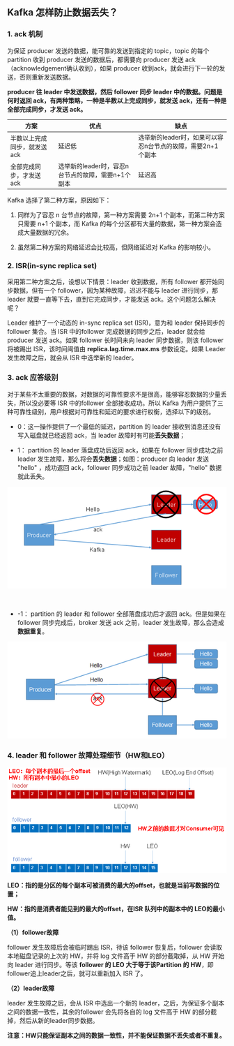 ## Kafka 怎样防止数据丢失？

### 1. ack 机制

为保证 producer 发送的数据，能可靠的发送到指定的 topic，topic 的每个 partition 收到 producer 发送的数据后，都需要向 producer 发送 ack（acknowledgement确认收到），如果 producer 收到ack，就会进行下一轮的发送，否则重新发送数据。

**producer  往 leader 中发送数据，然后 follower 同步 leader 中的数据。问题是何时返回 ack，有两种策略，一种是半数以上完成同步，就发送 ack，还有一种是全部完成同步，才发送 ack。**

| 方案                         | 优点                                               | 缺点                                                        |
| ---------------------------- | -------------------------------------------------- | ----------------------------------------------------------- |
| 半数以上完成同步，就发送 ack | 延迟低                                             | 选举新的leader时，如果可以容忍n台节点的故障，需要2n+1个副本 |
| 全部完成同步，才发送 ack     | 选举新的leader时，容忍n台节点的故障，需要n+1个副本 | 延迟高                                                      |

Kafka 选择了第二种方案，原因如下：

1. 同样为了容忍 n 台节点的故障，第一种方案需要 2n+1 个副本，而第二种方案只需要 n+1 个副本，而 Kafka 的每个分区都有大量的数据，第一种方案会造成大量数据的冗余。

2. 虽然第二种方案的网络延迟会比较高，但网络延迟对 Kafka 的影响较小。

### 2. ISR(in-sync replica set)

采用第二种方案之后，设想以下情景：leader 收到数据，所有 follower 都开始同步数据，但有一个 follower，因为某种故障，迟迟不能与 leader 进行同步，那 leader 就要一直等下去，直到它完成同步，才能发送 ack。这个问题怎么解决呢？

Leader 维护了一个动态的 in-sync replica set (ISR)，意为和 leader 保持同步的 follower 集合。当 ISR 中的follower  完成数据的同步之后，leader 就会给 producer 发送 ack。如果 follower 长时间未向 leader 同步数据，则该 follower 将被踢出 ISR，该时间阈值由 **replica.lag.time.max.ms** 参数设定。如果 Leader 发生故障之后，就会从 ISR 中选举新的 leader。

### 3. ack 应答级别

对于某些不太重要的数据，对数据的可靠性要求不是很高，能够容忍数据的少量丢失，所以没必要等 ISR 中的follower 全部接收成功。所以 Kafka 为用户提供了三种可靠性级别，用户根据对可靠性和延迟的要求进行权衡，选择以下的级别。

- 0：这一操作提供了一个最低的延迟，partition 的 leader 接收到消息还没有写入磁盘就已经返回 ack，当 leader 故障时有可能**丢失数据**；

- 1： partition 的 leader 落盘成功后返回 ack，如果在 follower 同步成功之前 leader 发生故障，那么将会**丢失数据**；如图：producer 向 leader 发送 "hello" ，成功返回 ack，follower 同步成功之前 leader 故障，"hello" 数据就此丢失。



![ack1](ack1.png)

​		

- -1： partition 的 leader 和 follower 全部落盘成功后才返回 ack。但是如果在 follower 同步完成后，broker 发送 ack 之前，leader 发生故障，那么会造成**数据重复**。



![ack-1](ack-1.png)



### 4. leader 和 follower 故障处理细节（HW和LEO）

![log文件中的leo和hw](log文件中的leo和hw.png)



**LEO：指的是分区的每个副本可被消费的最大的offset，也就是当前写数据的位置；**

**HW：指的是消费者能见到的最大的offset，在ISR 队列中的副本中的 LEO的最小值。**

**（1）follower故障**

follower 发生故障后会被临时踢出 ISR，待该 follower 恢复后，follower 会读取本地磁盘记录的上次的 HW，并将 log 文件高于 HW 的部分截取掉，从 HW 开始向 leader 进行同步。等该 **follower 的 LEO 大于等于该Partition 的 HW**，即follower追上leader之后，就可以重新加入 ISR 了。

**（2）leader故障**

leader 发生故障之后，会从 ISR 中选出一个新的 leader，之后，为保证多个副本之间的数据一致性，其余的follower 会先将各自的 log 文件高于 HW 的部分截掉，然后从新的leader同步数据。

**注意：HW只能保证副本之间的数据一致性，并不能保证数据不丢失或者不重复。**